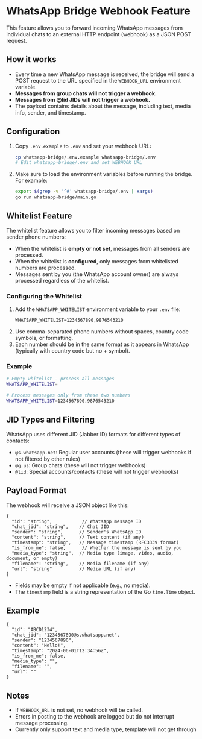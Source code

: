 # WhatsApp Bridge Webhook Feature

This feature allows you to forward incoming WhatsApp messages from individual chats to an external HTTP endpoint (webhook) as a JSON POST request.

## How it works
- Every time a new WhatsApp message is received, the bridge will send a POST request to the URL specified in the `WEBHOOK_URL` environment variable.
- **Messages from group chats will not trigger a webhook.**
- **Messages from @lid JIDs will not trigger a webhook.**
- The payload contains details about the message, including text, media info, sender, and timestamp.

## Configuration
1. Copy `.env.example` to `.env` and set your webhook URL:
   ```sh
   cp whatsapp-bridge/.env.example whatsapp-bridge/.env
   # Edit whatsapp-bridge/.env and set WEBHOOK_URL
   ```
2. Make sure to load the environment variables before running the bridge. For example:
   ```sh
   export $(grep -v '^#' whatsapp-bridge/.env | xargs)
   go run whatsapp-bridge/main.go
   ```

## Whitelist Feature
The whitelist feature allows you to filter incoming messages based on sender phone numbers:

- When the whitelist is **empty or not set**, messages from all senders are processed.
- When the whitelist is **configured**, only messages from whitelisted numbers are processed.
- Messages sent by you (the WhatsApp account owner) are always processed regardless of the whitelist.

### Configuring the Whitelist
1. Add the `WHATSAPP_WHITELIST` environment variable to your `.env` file:
   ```
   WHATSAPP_WHITELIST=1234567890,9876543210
   ```
2. Use comma-separated phone numbers without spaces, country code symbols, or formatting.
3. Each number should be in the same format as it appears in WhatsApp (typically with country code but no + symbol).

### Example
```sh
# Empty whitelist - process all messages
WHATSAPP_WHITELIST=

# Process messages only from these two numbers
WHATSAPP_WHITELIST=1234567890,9876543210
```

## JID Types and Filtering
WhatsApp uses different JID (Jabber ID) formats for different types of contacts:

- `@s.whatsapp.net`: Regular user accounts (these will trigger webhooks if not filtered by other rules)
- `@g.us`: Group chats (these will not trigger webhooks)
- `@lid`: Special accounts/contacts (these will not trigger webhooks)

## Payload Format
The webhook will receive a JSON object like this:

```
{
  "id": "string",           // WhatsApp message ID
  "chat_jid": "string",    // Chat JID
  "sender": "string",      // Sender's WhatsApp ID
  "content": "string",     // Text content (if any)
  "timestamp": "string",   // Message timestamp (RFC3339 format)
  "is_from_me": false,      // Whether the message is sent by you
  "media_type": "string",  // Media type (image, video, audio, document, or empty)
  "filename": "string",    // Media filename (if any)
  "url": "string"          // Media URL (if any)
}
```

- Fields may be empty if not applicable (e.g., no media).
- The `timestamp` field is a string representation of the Go `time.Time` object.

## Example
```
{
  "id": "ABCD1234",
  "chat_jid": "1234567890@s.whatsapp.net",
  "sender": "1234567890",
  "content": "Hello!",
  "timestamp": "2024-06-01T12:34:56Z",
  "is_from_me": false,
  "media_type": "",
  "filename": "",
  "url": ""
}
```

## Notes
- If `WEBHOOK_URL` is not set, no webhook will be called.
- Errors in posting to the webhook are logged but do not interrupt message processing. 
- Currently only support text and media type, template will not get through